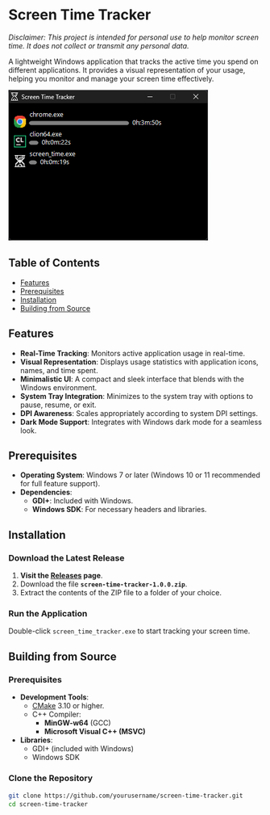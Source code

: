# Screen Time Tracker

_Disclaimer: This project is intended for personal use to help monitor screen time. It does not collect or transmit any personal data._

A lightweight Windows application that tracks the active time you spend on different applications. It provides a visual representation of your usage, helping you monitor and manage your screen time effectively.

![Screenshot of Screen Time Tracker](screenshot.png)

## Table of Contents

- [Features](#features)
- [Prerequisites](#prerequisites)
- [Installation](#installation)
- [Building from Source](#building-from-source)

## Features

- **Real-Time Tracking**: Monitors active application usage in real-time.
- **Visual Representation**: Displays usage statistics with application icons, names, and time spent.
- **Minimalistic UI**: A compact and sleek interface that blends with the Windows environment.
- **System Tray Integration**: Minimizes to the system tray with options to pause, resume, or exit.
- **DPI Awareness**: Scales appropriately according to system DPI settings.
- **Dark Mode Support**: Integrates with Windows dark mode for a seamless look.

## Prerequisites

- **Operating System**: Windows 7 or later (Windows 10 or 11 recommended for full feature support).
- **Dependencies**:
    - **GDI+**: Included with Windows.
    - **Windows SDK**: For necessary headers and libraries.

## Installation

### **Download the Latest Release**

1. **Visit the [Releases](https://github.com/yourusername/screen-time-tracker/releases) page**.
2. Download the file **`screen-time-tracker-1.0.0.zip`**.
3. Extract the contents of the ZIP file to a folder of your choice.

### **Run the Application**

Double-click `screen_time_tracker.exe` to start tracking your screen time.

## Building from Source

### **Prerequisites**

- **Development Tools**:
    - [CMake](https://cmake.org/) 3.10 or higher.
    - C++ Compiler:
        - **MinGW-w64** (GCC)
        - **Microsoft Visual C++ (MSVC)**
- **Libraries**:
    - GDI+ (included with Windows)
    - Windows SDK

### **Clone the Repository**

```bash
git clone https://github.com/yourusername/screen-time-tracker.git
cd screen-time-tracker
